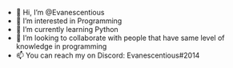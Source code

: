 - 👋 Hi, I’m @Evanescentious
- 👀 I’m interested in Programming
- 🌱 I’m currently learning Python
- 💞️ I’m looking to collaborate with people that have same level of knowledge in programming
- 📫 You can reach my on Discord: Evanescentious#2014

<!---
Evanescentious/Evanescentious is a ✨ special ✨ repository because its `README.md` (this file) appears on your GitHub profile.
You can click the Preview link to take a look at your changes.
--->
